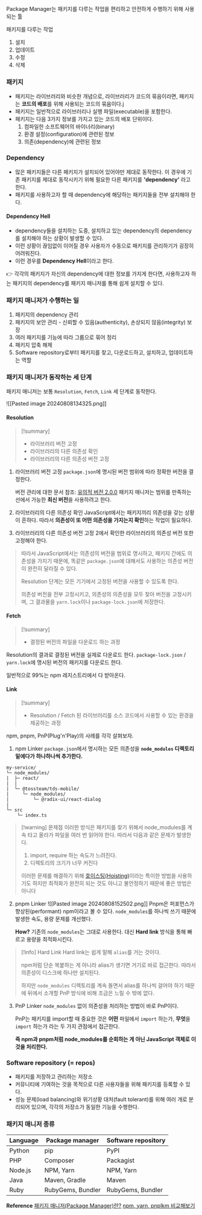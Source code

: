 Package Manager는 패키지를 다루는 작업을 편리하고 안전하게 수행하기 위해 사용되는 툴

패키지를 다루는 작업
1. 설치
2. 업데이트
3. 수정
4. 삭제

### 패키지

- 패키지는 라이브러리와 비슷한 개념으로, 라이브러리가 코드의 묶음이라면, 패키지는 **코드의 배포**를 위해 사용되는 코드의 묶음이다.j
- 패키지는 일반적으로 라이브러리나 실행 파일(executable)을 포함한다.
- 패키지는 다음 3가지 정보를 가지고 있는 코드의 배포 단위이다.
    1. 컴파일한 소프트웨어의 바이너리(binary)
    2. 환경 설정(configuration)에 관련된 정보
    3. 의존(dependency)에 관련된 정보

### Dependency

- 많은 패키지들은 다른 패키지가 설치되어 있어야만 제대로 동작한다. 이 경우에 기존 패키지를 제대로 동작시키기 위해 필요한 다른 패키지를 **'dependency'** 라고 한다.
- 패키지를 사용하고자 할 때 dependency에 해당하는 패키지들을 전부 설치해야 한다.

#### Dependency Hell

- dependency들을 설치하는 도중, 설치하고 있는 dependency의 dependency를 설치해야 하는 상황이 발생할 수 있다.
- 이런 상황이 끊임없이 이어질 경우 사용자가 수동으로 패키지를 관리하기가 굉장히 어려워진다.
- 이런 경우를 **Dependency Hell**이라고 한다.

👉 각각의 패키지가 자신의 dependency에 대한 정보를 가지게 한다면, 사용하고자 하는 패키지의 dependency를 패키지 매니저를 통해 쉽게 설치할 수 있다.

### 패키지 매니저가 수행하는 일

1. 패키지의 dependency 관리
2. 패키지의 보안 관리 - 신뢰할 수 있음(authenticity), 손상되지 않음(integrity) 보장
3. 여러 패키지를 기능에 따라 그룹으로 묶어 정리
4. 패키지 압축 해제
5. Software repository로부터 패키지를 찾고, 다운로드하고, 설치하고, 업데이트하는 역할

### 패키지 매니저가 동작하는 세 단계
패키지 매니저는 보통 `Resolution`, `Fetch`, `Link` 세 단계로 동작한다.

![[Pasted image 20240808134325.png]]

#### Resolution 

> [!summary] 
> - 라이브러리 버전 고정
> - 라이브러리의 다른 의존성 확인
> - 라이브러리의 다른 의존성 버전 고정

1. 라이브러리 버전 고정
   `package.json`에 명시된 버전 범위에 따라 정확한 버전을 결정한다.
   
   버전 관리에 대한 문서 참조: [유의적 버전 2.0.0](https://semver.org/lang/ko/)
   패키지 매니저는 범위를 만족하는 선에서 가능한 **최신 버전**을 사용하려고 한다.

2. 라이브러리의 다른 의존성 확인
   JavaScript에서는 패키지끼리 의존성을 갖는 상황이 흔하다.
   따라서 **의존성이 또 어떤 의존성을 가지는지 확인**하는 작업이 필요하다.

3. 라이브러리의 다른 의존성 버전 고정
   2에서 확인한 라이브러리의 의존성 버전 또한 고정해야 한다.

> 따라서 JavaScript에서는 의존성의 버전을 범위로 명시하고, 패키지 간에도 의존성을 가지기 때문에, 똑같은 `package.json`에 대해서도 사용하는 의존성 버전이 완전히 달라질 수 있다.
> 
> Resolution 단계는 모든 기기에서 고정된 버전을 사용할 수 있도록 한다.
> 
> 의존성 버전을 전부 고정시키고, 의존성의 의존성을 모두 찾아 버전을 고정시키며, 그 결과물을 `yarn.lock`이나 `package-lock.json`에 저장한다.

#### Fetch

> [!summary] 
> - 결정된 버전의 파일을 다운로드 하는 과정

Resolution의 결과로 결정된 버전을 실제로 다운로드 한다.
`package-lock.json` / `yarn.lock`에 명시된 버전의 패키지를 다운로드 한다.

일반적으로 99%는 npm 레지스트리에서 다 받아온다.

#### Link

> [!summary]
> - Resolution / Fetch 된 라이브러리를 소스 코드에서 사용할 수 있는 환경을 제공하는 과정

npm, pnpm, PnP(Plug'n'Play)의 사례를 각각 살펴보자.

1. npm Linker
   `package.json`에서 명시하는 모든 의존성을 **`node_modules` 디렉토리 밑에다가 하나하나씩 추가한다.**

```shell
my-service/
└─ node_modules/
|  ├─ react/
|  |  
|  └─ @tossteam/tds-mobile/
|     └─ node_modules/
|         └─ @radix-ui/react-dialog
|
└─ src
    └─ index.ts
```

> [!warning] 문제점
> 이러한 방식은 패키지를 찾기 위해서 node_modules를 계속 타고 올라가 파일을 여러 번 읽어야 한다.
> 따라서 다음과 같은 문제가 발생한다.
> 
> 1. import, require 하는 속도가 느려진다.
> 2. 디렉토리의 크기가 너무 커진다
>    
> 이러한 문제를 해결하기 위해 [호이스팅(Hoisting)](https://toss.tech/article/lightning-talks-package-manager)이라는 특이한 방법을 사용하기도 하지만 최적화가 완전히 되는 것도 아니고 불안정하기 때문에 좋은 방법은 아니다

2. pnpm Linker
   ![[Pasted image 20240808152502.png]]
   Pnpm은 퍼포먼스가 향상된(performant) npm이라고 볼 수 있다.
   `node_modules`를 하나씩 쓰기 때문에 발생한 속도, 용량 문제를 개선했다.
   
   **How?**
   기존의 `node_modules`는 그대로 사용한다.
   대신 **Hard link** 방식을 통해 빠르고 용량을 최적화시킨다.
   
 > [!info] Hard Link
> Hard link는 쉽게 말해 `alias`를 거는 것이다.
> 
> npm처럼 단순 복붙하는 게 아니라 alias가 생기면 거기로 바로 접근한다.
> 따라서 의존성이 디스크에 하나만 설치된다.
> 
> 하지만 `node_modules` 디렉토리를 계속 돌면서 alias를 하나씩 걸어야 하기 때문에 뒤에서 소개할 PnP 방식에 비해 조금은 느릴 수 밖에 없다.

3. PnP Linker
   `node_modules` 없이 의존성을 처리하는 방법이 바로 PnP이다.
   
   PnP는 패키지를 import할 때 중요한 것은 **어떤** 파일에서 `import` 하는가, **무엇**을 `import` 하는가 라는 두 가지 관점에서 접근한다.
   
   **즉 npm과 pnpm처럼 node_modules를 순회하는 게 아닌 JavaScript 객체로 이것을 처리한다.**


### Software repository (= repos)

- 패키지를 저장하고 관리하는 저장소
- 커뮤니티에 기여하는 것을 목적으로 다른 사용자들을 위해 패키지를 등록할 수 있다.
- 성능 문제(load balancing)와 위기상황 대처(fault tolerant)를 위해 여러 개로 분리되어 있으며, 각각의 저장소가 동일한 기능을 수행한다.

### 패키지 매니저 종류

| Language | Package manager   | Software repository |
| -------- | ----------------- | ------------------- |
| Python   | pip               | PyPI                |
| PHP      | Composer          | Packagist           |
| Node.js  | NPM, Yarn         | NPM, Yarn           |
| Java     | Maven, Gradle     | Maven               |
| Ruby     | RubyGems, Bundler | RubyGems, Bundler   |


**Reference**
[패키지 매니저(Package Manager)란?](https://aahc.tistory.com/14)
[npm, yarn, pnplkm 비교해보기](https://yceffort.kr/2022/05/npm-vs-yarn-vs-pnpm)